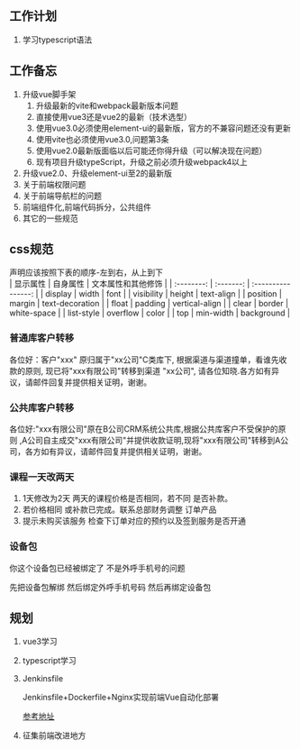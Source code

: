 ## 工作计划
1.  学习typescript语法

## 工作备忘
1. 升级vue脚手架
   1. 升级最新的vite和webpack最新版本问题
   2. 直接使用vue3还是vue2的最新（技术选型）
   3. 使用vue3.0必须使用element-ui的最新版，官方的不兼容问题还没有更新
   4. 使用vite也必须使用vue3.0,问题第3条
   5. 使用vue2.0最新版面临以后可能还你得升级（可以解决现在问题）
   6. 现有项目升级typeScript，升级之前必须升级webpack4以上
2. 升级vue2.0、升级element-ui至2的最新版
3. 关于前端权限问题
4. 关于前端导航栏的问题
5. 前端组件化,前端代码拆分，公共组件
6. 其它的一些规范

## css规范
声明应该按照下表的顺序-左到右，从上到下  
|  显示属性  | 自身属性  | 文本属性和其他修饰 |
| :--------: | :-------: | :----------------: |
|  display   |   width   |        font        |
| visibility |  height   |     text-align     |
|  position  |  margin   |  text-decoration   |
|   float    |  padding  |   vertical-align   |
|   clear    |  border   |    white-space     |
| list-style | overflow  |       color        |
|    top     | min-width |     background     |

### 普通库客户转移
各位好：客户"xxx" 原归属于"xx公司"C类库下, 根据渠道与渠道撞单，看谁先收款的原则, 现已将"xxx有限公司"转移到渠道
"xx公司", 请各位知晓.各方如有异议，请邮件回复并提供相关证明，谢谢。

### 公共库客户转移
各位好:"xxx有限公司"原在B公司CRM系统公共库,根据公共库客户不受保护的原则 ,A公司自主成交"xxx有限公司"并提供收款证明,现将"xxx有限公司"转移到A公司，各方如有异议，请邮件回复并提供相关证明，谢谢。

### 课程一天改两天
1. 1天修改为2天  两天的课程价格是否相同，若不同 是否补款。
2. 若价格相同 或补款已完成。联系总部财务调整 订单产品
3. 提示未购买该服务 检查下订单对应的预约以及签到服务是否开通

### 设备包
你这个设备包已经被绑定了  不是外呼手机号的问题

先把设备包解绑 然后绑定外呼手机号码 然后再绑定设备包

## 规划

1. vue3学习

2. typescript学习

3. Jenkinsfile

   Jenkinsfile+Dockerfile+Nginx实现前端Vue自动化部署

   [参考地址](https://blog.csdn.net/qq_38225558/article/details/111594101)

4. 征集前端改进地方